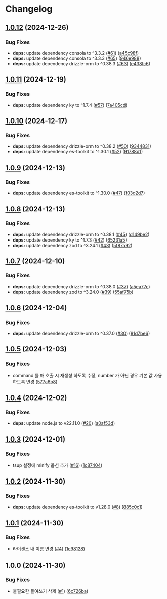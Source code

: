 # Changelog

## [1.0.12](https://github.com/kim-yeonjoong/pulse/compare/v1.0.11...v1.0.12) (2024-12-26)


### Bug Fixes

* **deps:** update dependency consola to ^3.3.2 ([#61](https://github.com/kim-yeonjoong/pulse/issues/61)) ([a45c98f](https://github.com/kim-yeonjoong/pulse/commit/a45c98fbbd6077343d339737b9069877af537006))
* **deps:** update dependency consola to ^3.3.3 ([#65](https://github.com/kim-yeonjoong/pulse/issues/65)) ([946e988](https://github.com/kim-yeonjoong/pulse/commit/946e98883375406bd67d7e01ace9ab18e225ec31))
* **deps:** update dependency drizzle-orm to ^0.38.3 ([#63](https://github.com/kim-yeonjoong/pulse/issues/63)) ([e438fc6](https://github.com/kim-yeonjoong/pulse/commit/e438fc6c2a14e7b2ac99ae1216487931ad7d39bd))

## [1.0.11](https://github.com/kim-yeonjoong/pulse/compare/v1.0.10...v1.0.11) (2024-12-19)


### Bug Fixes

* **deps:** update dependency ky to ^1.7.4 ([#57](https://github.com/kim-yeonjoong/pulse/issues/57)) ([7a405cd](https://github.com/kim-yeonjoong/pulse/commit/7a405cdfc0071c73c8d40f2706eb728d4802bf19))

## [1.0.10](https://github.com/kim-yeonjoong/pulse/compare/v1.0.9...v1.0.10) (2024-12-17)


### Bug Fixes

* **deps:** update dependency drizzle-orm to ^0.38.2 ([#50](https://github.com/kim-yeonjoong/pulse/issues/50)) ([9344831](https://github.com/kim-yeonjoong/pulse/commit/93448318357e1e7ab8c845e74575c1ccb9fd0574))
* **deps:** update dependency es-toolkit to ^1.30.1 ([#52](https://github.com/kim-yeonjoong/pulse/issues/52)) ([91788d1](https://github.com/kim-yeonjoong/pulse/commit/91788d1e6d14b33eda0b8990d41855b03446773f))

## [1.0.9](https://github.com/kim-yeonjoong/pulse/compare/v1.0.8...v1.0.9) (2024-12-13)


### Bug Fixes

* **deps:** update dependency es-toolkit to ^1.30.0 ([#47](https://github.com/kim-yeonjoong/pulse/issues/47)) ([f03d2d7](https://github.com/kim-yeonjoong/pulse/commit/f03d2d7b38f57c8d572572338094b4f13216598a))

## [1.0.8](https://github.com/kim-yeonjoong/pulse/compare/v1.0.7...v1.0.8) (2024-12-13)


### Bug Fixes

* **deps:** update dependency drizzle-orm to ^0.38.1 ([#45](https://github.com/kim-yeonjoong/pulse/issues/45)) ([d149be2](https://github.com/kim-yeonjoong/pulse/commit/d149be27f34972b674292b36b678467b106d5f8d))
* **deps:** update dependency ky to ^1.7.3 ([#42](https://github.com/kim-yeonjoong/pulse/issues/42)) ([65231a5](https://github.com/kim-yeonjoong/pulse/commit/65231a50987728f18b98cdb20d42549989eb0e4e))
* **deps:** update dependency zod to ^3.24.1 ([#43](https://github.com/kim-yeonjoong/pulse/issues/43)) ([5f87a92](https://github.com/kim-yeonjoong/pulse/commit/5f87a92a53caa88d69291c93af4cd0b4cbb31876))

## [1.0.7](https://github.com/kim-yeonjoong/pulse/compare/v1.0.6...v1.0.7) (2024-12-10)


### Bug Fixes

* **deps:** update dependency drizzle-orm to ^0.38.0 ([#37](https://github.com/kim-yeonjoong/pulse/issues/37)) ([a5ea77c](https://github.com/kim-yeonjoong/pulse/commit/a5ea77cdfd0ff9d7bc1bfac7151facbc50630326))
* **deps:** update dependency zod to ^3.24.0 ([#39](https://github.com/kim-yeonjoong/pulse/issues/39)) ([55af75b](https://github.com/kim-yeonjoong/pulse/commit/55af75b3dc2c1f1b0d34760e6277849c7c235a45))

## [1.0.6](https://github.com/kim-yeonjoong/pulse/compare/v1.0.5...v1.0.6) (2024-12-04)


### Bug Fixes

* **deps:** update dependency drizzle-orm to ^0.37.0 ([#30](https://github.com/kim-yeonjoong/pulse/issues/30)) ([81d7be6](https://github.com/kim-yeonjoong/pulse/commit/81d7be64c0e5dc92e168d1bbabc6023e8534696b))

## [1.0.5](https://github.com/kim-yeonjoong/pulse/compare/v1.0.4...v1.0.5) (2024-12-03)


### Bug Fixes

* command 를 매 호출 시 재생성 하도록 수정, number 가 아닌 경우 기본 값 사용하도록 변경 ([577a6b8](https://github.com/kim-yeonjoong/pulse/commit/577a6b850bcc18f2911784cf81189d15f770851b))

## [1.0.4](https://github.com/kim-yeonjoong/pulse/compare/v1.0.3...v1.0.4) (2024-12-02)


### Bug Fixes

* **deps:** update node.js to v22.11.0 ([#20](https://github.com/kim-yeonjoong/pulse/issues/20)) ([a0af53d](https://github.com/kim-yeonjoong/pulse/commit/a0af53dbe03cc8fba34dac9e6212e73714fbb0cf))

## [1.0.3](https://github.com/kim-yeonjoong/pulse/compare/v1.0.2...v1.0.3) (2024-12-01)


### Bug Fixes

* tsup 설정에 minify 옵션 추가 ([#16](https://github.com/kim-yeonjoong/pulse/issues/16)) ([1c87404](https://github.com/kim-yeonjoong/pulse/commit/1c8740408c1dafd0ab82374ed3792d85daa21ff8))

## [1.0.2](https://github.com/kim-yeonjoong/pulse/compare/v1.0.1...v1.0.2) (2024-11-30)


### Bug Fixes

* **deps:** update dependency es-toolkit to v1.28.0 ([#8](https://github.com/kim-yeonjoong/pulse/issues/8)) ([885c0c1](https://github.com/kim-yeonjoong/pulse/commit/885c0c1b0828a4ad7764debf2938b84011cee8ff))

## [1.0.1](https://github.com/kim-yeonjoong/pulse/compare/v1.0.0...v1.0.1) (2024-11-30)


### Bug Fixes

* 라이센스 내 이름 변경 ([#4](https://github.com/kim-yeonjoong/pulse/issues/4)) ([1e98128](https://github.com/kim-yeonjoong/pulse/commit/1e9812893aa9eaec7533fb419f27a38e35739726))

## 1.0.0 (2024-11-30)


### Bug Fixes

* 불필요한 들여쓰기 삭제 ([#1](https://github.com/kim-yeonjoong/pulse/issues/1)) ([6c726ba](https://github.com/kim-yeonjoong/pulse/commit/6c726bab548f53ca68475d5ae186ae79945eff6d))
